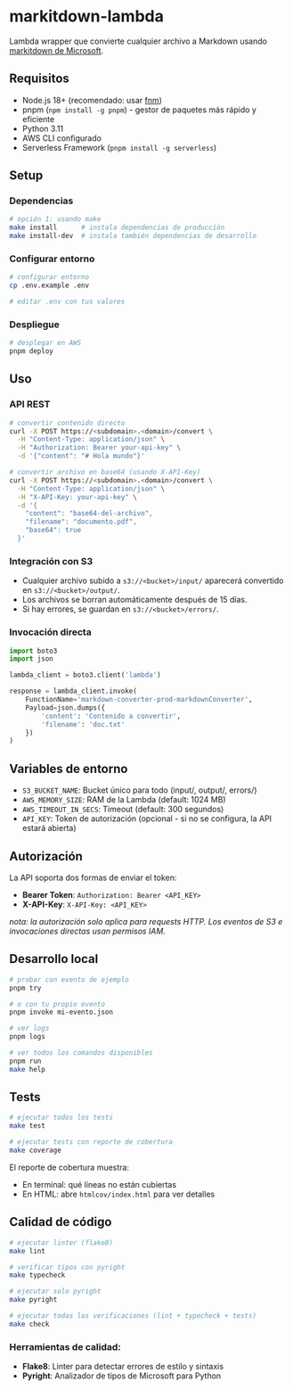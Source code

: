# markitdown-lambda

Lambda wrapper que convierte cualquier archivo a Markdown usando [markitdown de Microsoft](https://github.com/microsoft/markitdown).

## Requisitos

- Node.js 18+ (recomendado: usar [fnm](https://github.com/Schniz/fnm))
- pnpm (`npm install -g pnpm`) - gestor de paquetes más rápido y eficiente
- Python 3.11
- AWS CLI configurado
- Serverless Framework (`pnpm install -g serverless`)

## Setup

### Dependencias

```bash
# opción 1: usando make
make install      # instala dependencias de producción
make install-dev  # instala también dependencias de desarrollo
```

### Configurar entorno

```bash
# configurar entorno
cp .env.example .env

# editar .env con tus valores
```

### Despliegue

```bash
# desplegar en AWS
pnpm deploy
```

## Uso

### API REST

```bash
# convertir contenido directo
curl -X POST https://<subdomain>.<domain>/convert \
  -H "Content-Type: application/json" \
  -H "Authorization: Bearer your-api-key" \
  -d '{"content": "# Hola mundo"}'

# convertir archivo en base64 (usando X-API-Key)
curl -X POST https://<subdomain>.<domain>/convert \
  -H "Content-Type: application/json" \
  -H "X-API-Key: your-api-key" \
  -d '{
    "content": "base64-del-archivo",
    "filename": "documento.pdf",
    "base64": true
  }'
```

### Integración con S3

- Cualquier archivo subido a `s3://<bucket>/input/` aparecerá convertido en `s3://<bucket>/output/`.
- Los archivos se borran automáticamente después de 15 días.
- Si hay errores, se guardan en `s3://<bucket>/errors/`.

### Invocación directa

```python
import boto3
import json

lambda_client = boto3.client('lambda')

response = lambda_client.invoke(
    FunctionName='markdown-converter-prod-markdownConverter',
    Payload=json.dumps({
        'content': 'Contenido a convertir',
        'filename': 'doc.txt'
    })
)
```

## Variables de entorno

- `S3_BUCKET_NAME`: Bucket único para todo (input/, output/, errors/)
- `AWS_MEMORY_SIZE`: RAM de la Lambda (default: 1024 MB)
- `AWS_TIMEOUT_IN_SECS`: Timeout (default: 300 segundos)
- `API_KEY`: Token de autorización (opcional - si no se configura, la API estará abierta)

## Autorización

La API soporta dos formas de enviar el token:

- **Bearer Token**: `Authorization: Bearer <API_KEY>`
- **X-API-Key**: `X-API-Key: <API_KEY>`

*nota: la autorización solo aplica para requests HTTP. Los eventos de S3 e invocaciones directas usan permisos IAM.*

## Desarrollo local

```bash
# probar con evento de ejemplo
pnpm try

# o con tu propio evento
pnpm invoke mi-evento.json

# ver logs
pnpm logs

# ver todos los comandos disponibles
pnpm run
make help
```

## Tests

```bash
# ejecutar todos los tests
make test

# ejecutar tests con reporte de cobertura
make coverage
```

El reporte de cobertura muestra:

- En terminal: qué líneas no están cubiertas
- En HTML: abre `htmlcov/index.html` para ver detalles

## Calidad de código

```bash
# ejecutar linter (flake8)
make lint

# verificar tipos con pyright
make typecheck

# ejecutar solo pyright
make pyright

# ejecutar todas las verificaciones (lint + typecheck + tests)
make check
```

### Herramientas de calidad:

- **Flake8**: Linter para detectar errores de estilo y sintaxis
- **Pyright**: Analizador de tipos de Microsoft para Python
